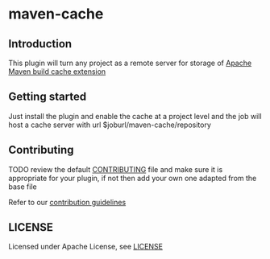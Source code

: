 # maven-cache

## Introduction

This plugin will turn any project as a remote server for storage of [Apache Maven build cache extension](https://maven.apache.org/extensions/maven-build-cache-extension/remote-cache.html
) 
## Getting started

Just install the plugin and enable the cache at a project level and the job will host a cache server with url $joburl/maven-cache/repository


## Contributing

TODO review the default [CONTRIBUTING](https://github.com/jenkinsci/.github/blob/master/CONTRIBUTING.md) file and make sure it is appropriate for your plugin, if not then add your own one adapted from the base file

Refer to our [contribution guidelines](https://github.com/jenkinsci/.github/blob/master/CONTRIBUTING.md)

## LICENSE

Licensed under Apache License, see [LICENSE](LICENSE.md)


